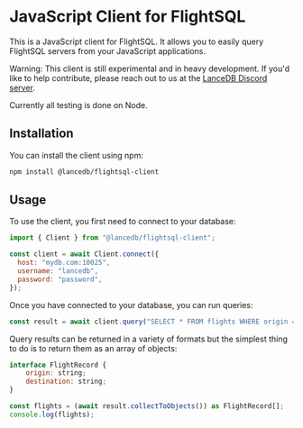 # JavaScript Client for FlightSQL

This is a JavaScript client for FlightSQL. It allows you to easily query FlightSQL servers from your JavaScript applications.

Warning: This client is still experimental and in heavy development. If you'd like to help contribute, please reach out to us
at the [LanceDB Discord server](https://discord.gg/G5DcmnZWKB).

Currently all testing is done on Node.

## Installation

You can install the client using npm:

```bash
npm install @lancedb/flightsql-client
```

## Usage

To use the client, you first need to connect to your database:

```javascript
import { Client } from "@lancedb/flightsql-client";

const client = await Client.connect({
  host: "mydb.com:10025",
  username: "lancedb",
  password: "password",
});
```

Once you have connected to your database, you can run queries:

```javascript
const result = await client.query("SELECT * FROM flights WHERE origin = 'SFO'");
```

Query results can be returned in a variety of formats but the simplest thing to do is to return them as an array of objects:

```javascript
interface FlightRecord {
    origin: string;
    destination: string;
}

const flights = (await result.collectToObjects()) as FlightRecord[];
console.log(flights);
```
